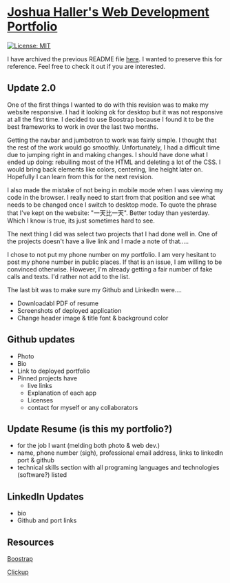 # [Joshua Haller's Web Development Portfolio](https://jjhphoto.github.io/portfolio/)

[![License: MIT](https://img.shields.io/badge/License-MIT-yellow.svg)](https://opensource.org/licenses/MIT)

I have archived the previous README file [here](./assets/ArchiveOne.md). I wanted to preserve this for reference. Feel free to check it out if you are interested.

## Update 2.0

One of the first things I wanted to do with this revision was to make my website responsive. I had it looking ok for desktop but it was not responsive at all the first time. I decided to use Boostrap because I found it to be the best frameworks to work in over the last two months.

Getting the navbar and jumbotron to work was fairly simple. I thought that the rest of the work would go smoothly. Unfortunately, I had a difficult time due to jumping right in and making changes. I should have done what I ended up doing: rebuiling most of the HTML and deleting a lot of the CSS. I would bring back elements like colors, centering, line height later on. Hopefully I can learn from this for the next revision.

I also made the mistake of not being in mobile mode when I was viewing my code in the browser. I really need to start from that position and see what needs to be changed once I switch to desktop mode. To quote the phrase that I've kept on the website: "一天比一天". Better today than yesterday. Which I know is true, its just sometimes hard to see.

The next thing I did was select two projects that I had done well in. One of the projects doesn't have a live link and I made a note of that.....

I chose to not put my phone number on my portfolio. I am very hesitant to post my phone number in public places. If that is an issue, I am willing to be convinced otherwise. However, I'm already getting a fair number of fake calls and texts. I'd rather not add to the list.

The last bit was to make sure my Github and LinkedIn were....

- Downloadabl PDF of resume
- Screenshots of deployed application
- Change header image & title font & background color

## Github updates

- Photo
- Bio
- Link to deployed portfolio
- Pinned projects have
  - live links
  - Explanation of each app
  - Licenses
  - contact for myself or any collaborators

## Update Resume (is this my portfolio?)

- for the job I want (melding both photo & web dev.)
- name, phone number (sigh), professional email address, links to linkedIn port & github
- technical skills section with all programing languages and technologies (software?) listed

## LinkedIn Updates

- bio
- Github and port links

## Resources

[Boostrap](https://getbootstrap.com/)

[Clickup](https://clickup.com/?noRedirect=true)
